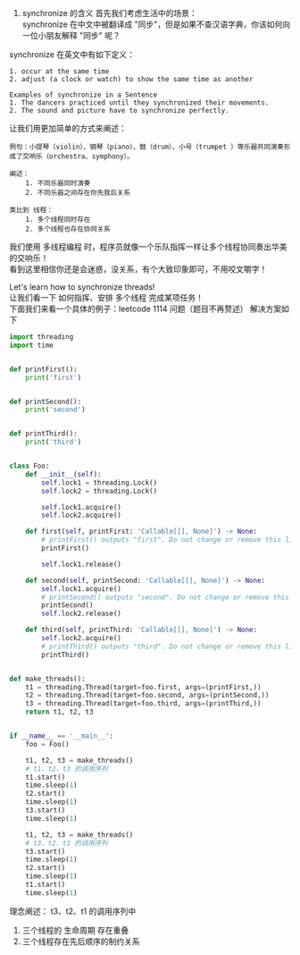 1. synchronize 的含义
首先我们考虑生活中的场景：  
synchronize 在中文中被翻译成 "同步"，但是如果不查汉语字典，你该如何向一位小朋友解释 "同步" 呢？  

synchronize 在英文中有如下定义：  

    1. occur at the same time
    2. adjust (a clock or watch) to show the same time as another  

    Examples of synchronize in a Sentence
    1. The dancers practiced until they synchronized their movements.
    2. The sound and picture have to synchronize perfectly.

让我们用更加简单的方式来阐述：  

    例句：小提琴（violin）、钢琴（piano）、鼓（drum）、小号（trumpet ）等乐器共同演奏形成了交响乐（orchestra、symphony）。  
    
    阐述：
        1. 不同乐器同时演奏
        2. 不同乐器之间存在你先我后关系
    
    类比到 线程：
        1. 多个线程同时存在
        2. 多个线程也存在协同关系

我们使用 多线程编程 时，程序员就像一个乐队指挥一样让多个线程协同奏出华美的交响乐！  
看到这里相信你还是会迷惑，没关系，有个大致印象即可，不用咬文嚼字！

Let's learn how to synchronize threads!  
让我们看一下 如何指挥、安排 多个线程 完成某项任务！  
下面我们来看一个具体的例子：leetcode 1114 问题（题目不再赘述）
解决方案如下
```PYTHON
import threading
import time


def printFirst():
    print('first')


def printSecond():
    print('second')


def printThird():
    print('third')


class Foo:
    def __init__(self):
        self.lock1 = threading.Lock()
        self.lock2 = threading.Lock()

        self.lock1.acquire()
        self.lock2.acquire()

    def first(self, printFirst: 'Callable[[], None]') -> None:
        # printFirst() outputs "first". Do not change or remove this line.
        printFirst()

        self.lock1.release()

    def second(self, printSecond: 'Callable[[], None]') -> None:
        self.lock1.acquire()
        # printSecond() outputs "second". Do not change or remove this line.
        printSecond()
        self.lock2.release()

    def third(self, printThird: 'Callable[[], None]') -> None:
        self.lock2.acquire()
        # printThird() outputs "third". Do not change or remove this line.
        printThird()


def make_threads():
    t1 = threading.Thread(target=foo.first, args=(printFirst,))
    t2 = threading.Thread(target=foo.second, args=(printSecond,))
    t3 = threading.Thread(target=foo.third, args=(printThird,))
    return t1, t2, t3


if __name__ == '__main__':
    foo = Foo()

    t1, t2, t3 = make_threads()
    # t1、t2、t3 的调用序列
    t1.start()
    time.sleep(1)
    t2.start()
    time.sleep(1)
    t3.start()
    time.sleep(1)

    t1, t2, t3 = make_threads()
    # t3、t2、t1 的调用序列
    t3.start()
    time.sleep(1)
    t2.start()
    time.sleep(1)
    t1.start()
    time.sleep(1)
```

理念阐述：
t3、t2、t1 的调用序列中
1. 三个线程的 生命周期 存在重叠
2. 三个线程存在先后顺序的制约关系





